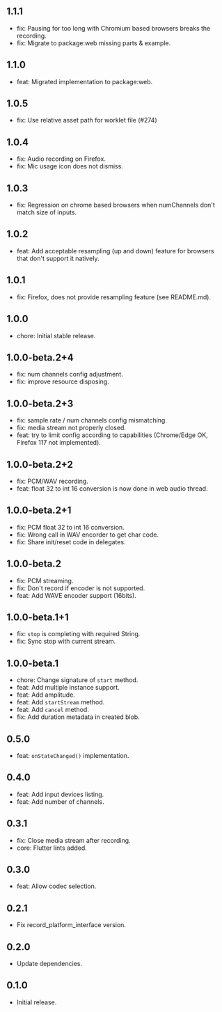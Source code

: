 ## 1.1.1
* fix: Pausing for too long with Chromium based browsers breaks the recording.
* fix: Migrate to package:web missing parts & example.

## 1.1.0
* feat: Migrated implementation to package:web.

## 1.0.5
* fix: Use relative asset path for worklet file (#274)

## 1.0.4
* fix: Audio recording on Firefox.
* fix: Mic usage icon does not dismiss.

## 1.0.3
* fix: Regression on chrome based browsers when numChannels don't match size of inputs.

## 1.0.2
* feat: Add acceptable resampling (up and down) feature for browsers that don't support it natively.

## 1.0.1
* fix: Firefox, does not provide resampling feature (see README.md).

## 1.0.0
* chore: Initial stable release.

## 1.0.0-beta.2+4
* fix: num channels config adjustment.
* fix: improve resource disposing.

## 1.0.0-beta.2+3
* fix: sample rate / num channels config mismatching.
* fix: media stream not properly closed.
* feat: try to limit config according to capabilities (Chrome/Edge OK, Firefox 117 not implemented).

## 1.0.0-beta.2+2
* fix: PCM/WAV recording.
* feat: float 32 to int 16 conversion is now done in web audio thread.

## 1.0.0-beta.2+1
* fix: PCM float 32 to int 16 conversion.
* fix: Wrong call in WAV encorder to get char code.
* fix: Share init/reset code in delegates.

## 1.0.0-beta.2
* fix: PCM streaming.
* fix: Don't record if encoder is not supported.
* feat: Add WAVE encoder support (16bits).

## 1.0.0-beta.1+1
* fix: `stop` is completing with required String.
* fix: Sync stop with current stream.

## 1.0.0-beta.1
* chore: Change signature of `start` method.
* feat: Add multiple instance support.
* feat: Add amplitude.
* feat: Add `startStream` method.
* feat: Add `cancel` method.
* fix: Add duration metadata in created blob.

## 0.5.0
- feat: `onStateChanged()` implementation.

## 0.4.0
- feat: Add input devices listing.
- feat: Add number of channels.

## 0.3.1
- fix: Close media stream after recording.
- core: Flutter lints added.

## 0.3.0
- feat: Allow codec selection.

## 0.2.1
- Fix record_platform_interface version.

## 0.2.0
- Update dependencies.

## 0.1.0
- Initial release.
